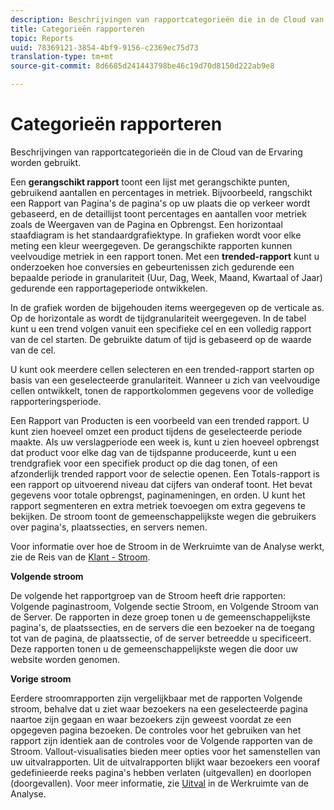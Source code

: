 ```yaml
---
description: Beschrijvingen van rapportcategorieën die in de Cloud van de Ervaring worden gebruikt.
title: Categorieën rapporteren
topic: Reports
uuid: 78369121-3854-4bf9-9156-c2369ec75d73
translation-type: tm+mt
source-git-commit: 8d6685d241443798be46c19d70d8150d222ab9e8

---
```



# Categorieën rapporteren

Beschrijvingen van rapportcategorieën die in de Cloud van de Ervaring worden gebruikt.

Een **gerangschikt rapport** toont een lijst met gerangschikte punten, gebruikend aantallen en percentages in metriek. Bijvoorbeeld, rangschikt een Rapport van Pagina&#39;s de pagina&#39;s op uw plaats die op verkeer wordt gebaseerd, en de detaillijst toont percentages en aantallen voor metriek zoals de Weergaven van de Pagina en Opbrengst. Een horizontaal staafdiagram is het standaardgrafiektype. In grafieken wordt voor elke meting een kleur weergegeven. De gerangschikte rapporten kunnen veelvoudige metriek in een rapport tonen.
Met een **trended-rapport** kunt u onderzoeken hoe conversies en gebeurtenissen zich gedurende een bepaalde periode in granulariteit (Uur, Dag, Week, Maand, Kwartaal of Jaar) gedurende een rapportageperiode ontwikkelen.

In de grafiek worden de bijgehouden items weergegeven op de verticale as. Op de horizontale as wordt de tijdgranulariteit weergegeven. In de tabel kunt u een trend volgen vanuit een specifieke cel en een volledig rapport van de cel starten. De gebruikte datum of tijd is gebaseerd op de waarde van de cel.

U kunt ook meerdere cellen selecteren en een trended-rapport starten op basis van een geselecteerde granulariteit. Wanneer u zich van veelvoudige cellen ontwikkelt, tonen de rapportkolommen gegevens voor de volledige rapporteringsperiode.

Een Rapport van Producten is een voorbeeld van een trended rapport. U kunt zien hoeveel omzet een product tijdens de geselecteerde periode maakte. Als uw verslagperiode een week is, kunt u zien hoeveel opbrengst dat product voor elke dag van de tijdspanne produceerde, kunt u een trendgrafiek voor een specifiek product op die dag tonen, of een afzonderlijk trended rapport voor de selectie openen.
Een Totals-rapport is een rapport op uitvoerend niveau dat cijfers van onderaf toont. Het bevat gegevens voor totale opbrengst, paginameningen, en orden. U kunt het rapport segmenteren en extra metriek toevoegen om extra gegevens te bekijken.
De stroom toont de gemeenschappelijkste wegen die gebruikers over pagina&#39;s, plaatssecties, en servers nemen.

Voor informatie over hoe de Stroom in de Werkruimte van de Analyse werkt, zie de Reis van de [Klant - Stroom](https://docs.adobe.com/content/help/en/analytics/analyze/analysis-workspace/visualizations/fallout/fallout-flow.html).

**Volgende stroom**

De volgende het rapportgroep van de Stroom heeft drie rapporten: Volgende paginastroom, Volgende sectie Stroom, en Volgende Stroom van de Server. De rapporten in deze groep tonen u de gemeenschappelijkste pagina&#39;s, de plaatssecties, en de servers die een bezoeker na de toegang tot van de pagina, de plaatssectie, of de server betreedde u specificeert. Deze rapporten tonen u de gemeenschappelijkste wegen die door uw website worden genomen.

**Vorige stroom**

Eerdere stroomrapporten zijn vergelijkbaar met de rapporten Volgende stroom, behalve dat u ziet waar bezoekers na een geselecteerde pagina naartoe zijn gegaan en waar bezoekers zijn geweest voordat ze een opgegeven pagina bezoeken. De controles voor het gebruiken van het rapport zijn identiek aan de controles voor de Volgende rapporten van de Stroom.
Vallout-visualisaties bieden meer opties voor het samenstellen van uw uitvalrapporten. Uit de uitvalrapporten blijkt waar bezoekers een vooraf gedefinieerde reeks pagina&#39;s hebben verlaten (uitgevallen) en doorlopen (doorgevallen). Voor meer informatie, zie [Uitval](https://docs.adobe.com/content/help/en/analytics/analyze/analysis-workspace/visualizations/fallout/fallout-flow.html) in de Werkruimte van de Analyse.
